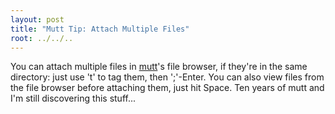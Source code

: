 ```yaml
---
layout: post
title: "Mutt Tip: Attach Multiple Files"
root: ../../..
---
```


You can attach multiple files in [mutt](http://www.mutt.org/)'s file browser, if they're in the same directory: just use 't' to tag them, then ';'-Enter. You can also view files from the file browser before attaching them, just hit Space. Ten years of mutt and I'm still discovering this stuff...

